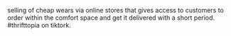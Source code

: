 selling of cheap wears via online stores that gives access to customers to order within the comfort space and get it delivered with a short period.
 #thrifttopia on tiktork.
